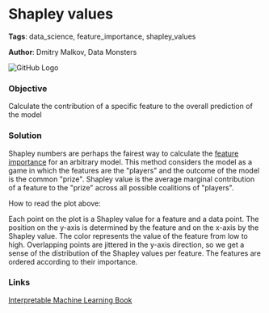 # Shapley values

**Tags**: data_science, feature_importance, shapley_values

**Author**: Dmitry Malkov, Data Monsters

![GitHub Logo](https://i.stack.imgur.com/lGb7V.png)

### Objective

Calculate the contribution of a specific feature to the overall prediction of the model

### Solution

Shapley numbers are perhaps the fairest way to calculate the [feature importance](https://github.com/ml-patterns/ml-patterns/edit/main/patterns/feature_importance_v1.md) for an arbitrary model. This method considers the model as a game in which the features are the "players" and the outcome of the model is the common "prize". Shapley value is the average marginal contribution of a feature to the "prize" across all possible coalitions of "players". 

How to read the plot above:

Each point on the plot is a Shapley value for a feature and a data point. The position on the y-axis is determined by the feature and on the x-axis by the Shapley value. The color represents the value of the feature from low to high. Overlapping points are jittered in the y-axis direction, so we get a sense of the distribution of the Shapley values per feature. The features are ordered according to their importance.

### Links

[Interpretable Machine Learning Book](https://christophm.github.io/interpretable-ml-book/index.html)
